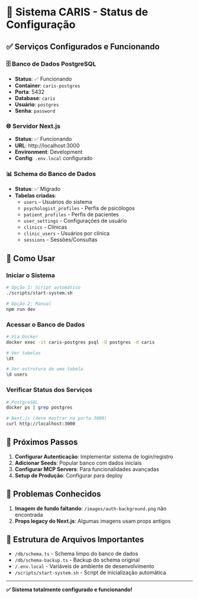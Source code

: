 # 🚀 Sistema CARIS - Status de Configuração

## ✅ Serviços Configurados e Funcionando

### 🗄️ Banco de Dados PostgreSQL
- **Status**: ✅ Funcionando
- **Container**: `caris-postgres`
- **Porta**: 5432
- **Database**: `caris`
- **Usuário**: `postgres`
- **Senha**: `password`

### 🌐 Servidor Next.js
- **Status**: ✅ Funcionando  
- **URL**: http://localhost:3000
- **Environment**: Development
- **Config**: `.env.local` configurado

### 📊 Schema do Banco de Dados
- **Status**: ✅ Migrado
- **Tabelas criadas**:
  - `users` - Usuários do sistema
  - `psychologist_profiles` - Perfis de psicólogos
  - `patient_profiles` - Perfis de pacientes  
  - `user_settings` - Configurações de usuário
  - `clinics` - Clínicas
  - `clinic_users` - Usuários por clínica
  - `sessions` - Sessões/Consultas

## 🔧 Como Usar

### Iniciar o Sistema
```bash
# Opção 1: Script automático
./scripts/start-system.sh

# Opção 2: Manual
npm run dev
```

### Acessar o Banco de Dados
```bash
# Via Docker
docker exec -it caris-postgres psql -U postgres -d caris

# Ver tabelas
\dt

# Ver estrutura de uma tabela
\d users
```

### Verificar Status dos Serviços
```bash
# PostgreSQL
docker ps | grep postgres

# Next.js (deve mostrar na porta 3000)
curl http://localhost:3000
```

## 📝 Próximos Passos

1. **Configurar Autenticação**: Implementar sistema de login/registro
2. **Adicionar Seeds**: Popular banco com dados iniciais
3. **Configurar MCP Servers**: Para funcionalidades avançadas
4. **Setup de Produção**: Configurar para deploy

## 🐛 Problemas Conhecidos

1. **Imagem de fundo faltando**: `/images/auth-background.png` não encontrada
2. **Props legacy do Next.js**: Algumas imagens usam props antigos

## 📂 Estrutura de Arquivos Importantes

- `/db/schema.ts` - Schema limpo do banco de dados  
- `/db/schema-backup.ts` - Backup do schema original
- `/.env.local` - Variáveis de ambiente de desenvolvimento
- `/scripts/start-system.sh` - Script de inicialização automática

---

**✅ Sistema totalmente configurado e funcionando!**
